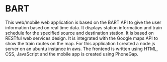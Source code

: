 # BART
This web/mobile web application is based on the BART API to give the user information based on real time data. It displays station information and train schedule for the specified source and destination station. It is based on RESTful web services design. It is integrated with the Google maps API to show the train routes on the map. For this application I created a node.js server on an ubuntu instance in aws. The frontend is written using HTML, CSS, JavaScript and the mobile app is created using PhoneGap.
